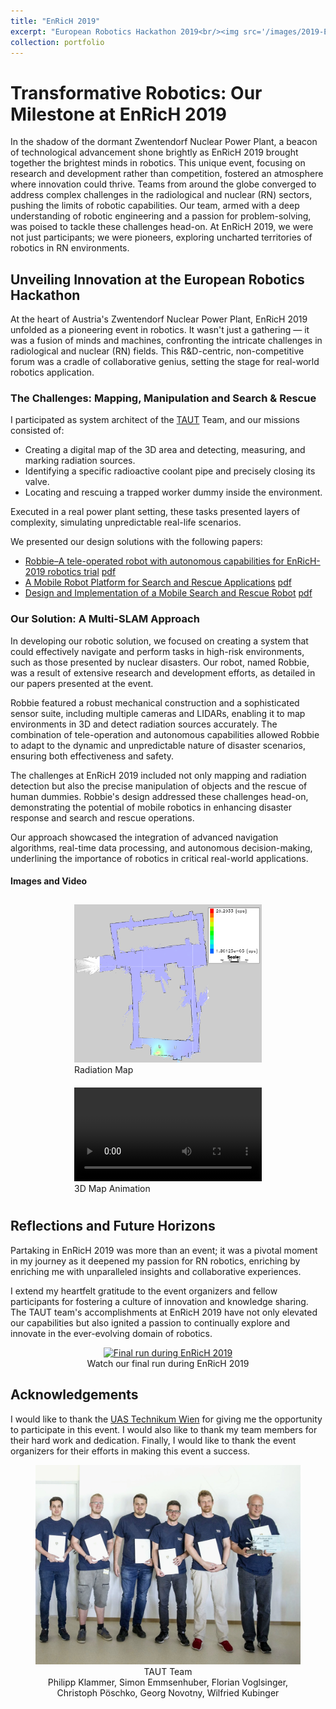 ```yaml
---
title: "EnRicH 2019"
excerpt: "European Robotics Hackathon 2019<br/><img src='/images/2019-EnRicH/Robot.jpeg'>"
collection: portfolio
---
```


# Transformative Robotics: Our Milestone at EnRicH 2019
In the shadow of the dormant Zwentendorf Nuclear Power Plant, a beacon of technological advancement shone brightly as EnRicH 2019 brought together the brightest minds in robotics. This unique event, focusing on research and development rather than competition, fostered an atmosphere where innovation could thrive. Teams from around the globe converged to address complex challenges in the radiological and nuclear (RN) sectors, pushing the limits of robotic capabilities. Our team, armed with a deep understanding of robotic engineering and a passion for problem-solving, was poised to tackle these challenges head-on. At EnRicH 2019, we were not just participants; we were pioneers, exploring uncharted territories of robotics in RN environments.

## Unveiling Innovation at the European Robotics Hackathon

At the heart of Austria's Zwentendorf Nuclear Power Plant, EnRicH 2019 unfolded as a pioneering event in robotics. It wasn't just a gathering — it was a fusion of minds and machines, confronting the intricate challenges in radiological and nuclear (RN) fields. This R&D-centric, non-competitive forum was a cradle of collaborative genius, setting the stage for real-world robotics application.

### The Challenges: Mapping, Manipulation and Search & Rescue

I participated as system architect of the [TAUT](https://enrich-2019.european-robotics.eu/documents/ENRICH_TeamInformation-TeamAustrianTechnology.pdf) Team, and our missions consisted of:

- Creating a digital map of the 3D area and detecting, measuring, and marking radiation sources.
- Identifying a specific radioactive coolant pipe and precisely closing its valve.
- Locating and rescuing a trapped worker dummy inside the environment.

Executed in a real power plant setting, these tasks presented layers of complexity, simulating unpredictable real-life scenarios.

We presented our design solutions with the following papers:

- [Robbie–A tele-operated robot with autonomous capabilities for EnRicH-2019 robotics trial](https://doi.org/10.3217/978-3-85125-663-5-22) [pdf](files/paper/Robbie–A_tele_operated_Robot_With_Autonomous_Capabilities_for_EnRicH-2019robotics_trial.pdf)
- [A Mobile Robot Platform for Search and Rescue Applications](https://doi.org/10.2507/30th.daaam.proceedings.131) [pdf](files/paper/A_Mobile_Robot_Platform_For_Search_And_Rescue_Applications.pdf)
- [Design and Implementation of a Mobile Search and Rescue Robot](https://doi.org/10.3217/978-3-85125-752-6-06) [pdf](files/paper/Design_and_Implementation_of_a_Mobile_Search_and_Rescue_Robot.pdf)

### Our Solution: A Multi-SLAM Approach

In developing our robotic solution, we focused on creating a system that could effectively navigate and perform tasks in high-risk environments, such as those presented by nuclear disasters. Our robot, named Robbie, was a result of extensive research and development efforts, as detailed in our papers presented at the event.

Robbie featured a robust mechanical construction and a sophisticated sensor suite, including multiple cameras and LIDARs, enabling it to map environments in 3D and detect radiation sources accurately. The combination of tele-operation and autonomous capabilities allowed Robbie to adapt to the dynamic and unpredictable nature of disaster scenarios, ensuring both effectiveness and safety.

The challenges at EnRicH 2019 included not only mapping and radiation detection but also the precise manipulation of objects and the rescue of human dummies. Robbie's design addressed these challenges head-on, demonstrating the potential of mobile robotics in enhancing disaster response and search and rescue operations.

Our approach showcased the integration of advanced navigation algorithms, real-time data processing, and autonomous decision-making, underlining the importance of robotics in critical real-world applications.



#### Images and Video

<div style="display: flex; justify-content: center; align-items: center; flex-wrap: wrap;">
    <figure style="margin: 10px;">
        <img src="../images/2019-EnRicH/RN_map.png" alt="Radiation Map" width="300">
        <figcaption>Radiation Map</figcaption>
    </figure>
    <figure style="margin: 10px;">
        <video width="300" type="video/mp4" controls autoplay loop>
            <source src="../images/2019-EnRicH/EnRicH_Animation.mp4">
            Your browser does not support the video tag.
        </video>
        <figcaption>3D Map Animation</figcaption>
    </figure>
</div>


## Reflections and Future Horizons

Partaking in EnRicH 2019 was more than an event; it was a pivotal moment in my journey as it deepened my passion for RN robotics, enriching by enriching me with unparalleled insights and collaborative experiences.

I extend my heartfelt gratitude to the event organizers and fellow participants for fostering a culture of innovation and knowledge sharing. The TAUT team's accomplishments at EnRicH 2019 have not only elevated our capabilities but also ignited a passion to continually explore and innovate in the ever-evolving domain of robotics.

<figure style="text-align: center;">
    <a href="https://www.youtube.com/watch?v=cnfHuzYfWW0" target="_blank">
        <img src="https://img.youtube.com/vi/cnfHuzYfWW0/maxresdefault.jpg" width="800" alt="Final run during EnRicH 2019">
    </a>
    <figcaption>Watch our final run during EnRicH 2019</figcaption>
</figure>


## Acknowledgements
I would like to thank the [UAS Technikum Wien](https://www.technikum-wien.at/en/) for giving me the opportunity to participate in this event. I would also like to thank my team members for their hard work and dedication. Finally, I would like to thank the event organizers for their efforts in making this event a success.

<figure>
    <center>
        <a href="https://www.flickr.com/photos/europeanrobotics/49103512828/in/album-72157711884747061/">
            <img src="../images/2019-EnRicH/TAUT.jpg" width="512" alt="EnRicH2019-TAUT"/>
        </a>
        <figcaption>TAUT Team</figcaption>
        <figcaption>Philipp Klammer, Simon Emmsenhuber, Florian Voglsinger, Christoph Pöschko, Georg Novotny, Wilfried Kubinger</figcaption>
    </center>
</figure>